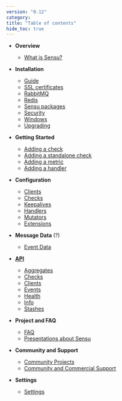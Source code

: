 ```yaml
---
version: "0.12"
category:
title: "Table of contents"
hide_toc: true
---
```


* **Overview**
  * [What is Sensu?](overview)

* **Installation**
  * [Guide](guide)
  * [SSL certificates](certificates)
  * [RabbitMQ](rabbitmq)
  * [Redis](redis)
  * [Sensu packages](packages)
  * [Security](security)
  * [Windows](windows)
  * [Upgrading](upgrading)

* **Getting Started**
  * [Adding a check](adding_a_check)
  * [Adding a standalone check](adding_a_standalone_check)
  * [Adding a metric](adding_a_metric)
  * [Adding a handler](adding_a_handler)

* **Configuration**
  * [Clients](clients)
  * [Checks](checks)
  * [Keepalives](keepalives)
  * [Handlers](handlers)
  * [Mutators](mutators)
  * [Extensions](extensions)

* **Message Data** (?)
  * [Event Data](events)

* **[API](api)**
  * [Aggregates](api-aggregates)
  * [Checks](api-checks)
  * [Clients](api-clients)
  * [Events](api-events)
  * [Health](api-health)
  * [Info](api-info)
  * [Stashes](api-stashes)

* **Project and FAQ**
  * [FAQ](faq)
  * [Presentations about Sensu](presentations)

* **Community and Support**
  * [Community Projects](community)
  * [Community and Commercial Support](/support/)

* **Settings**
  * [Settings](settings)
